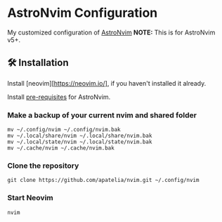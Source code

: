 # AstroNvim Configuration

My customized configuration of [AstroNvim](https://github.com/AstroNvim/AstroNvim)
**NOTE:** This is for AstroNvim v5+.

## 🛠️ Installation

Install [neovim][https://neovim.io/], if you haven't installed it already.

Install [pre-requisites](https://docs.astronvim.com/#-requirements) for AstroNvim.

### Make a backup of your current nvim and shared folder

```shell
mv ~/.config/nvim ~/.config/nvim.bak
mv ~/.local/share/nvim ~/.local/share/nvim.bak
mv ~/.local/state/nvim ~/.local/state/nvim.bak
mv ~/.cache/nvim ~/.cache/nvim.bak
```

### Clone the repository

```shell
git clone https://github.com/apatelia/nvim.git ~/.config/nvim
```

### Start Neovim

```shell
nvim
```
